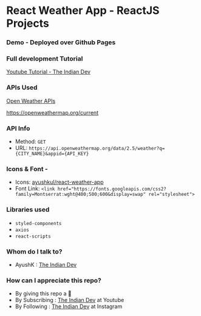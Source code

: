# React Weather App - ReactJS Projects

### Demo - Deployed over Github Pages

### Full development Tutorial

[Youtube Tutorial - The Indian Dev](https://www.youtube.com/watch?v=_UXycMmVYj0)

### APIs Used

[Open Weather APIs](https://openweathermap.org/)

https://openweathermap.org/current

### API Info

- Method: `GET`
- URL: `https://api.openweathermap.org/data/2.5/weather?q={CITY_NAME}&appid={API_KEY}`

### Icons & Font -

- Icons: [ayushkul/react-weather-app](https://github.com/ayushkul/react-weather-app/tree/master/public/icons)
- Font Link: `<link href="https://fonts.googleapis.com/css2?family=Montserrat:wght@400;500;600&display=swap" rel="stylesheet">`

### Libraries used

- `styled-components`
- `axios`
- `react-scripts`

### Whom do I talk to?

- AyushK : [The Indian Dev](https://www.instagram.com/theindiandev)

### How can I appreciate this repo?

- By giving this repo a 🌟
- By Subscribing : [The Indian Dev](https://www.youtube.com/channel/UCbaR6YYn5VGXrR5_f-4tNsA) at Youtube
- By Following : [The Indian Dev](https://www.instagram.com/theindiandev) at Instagram
